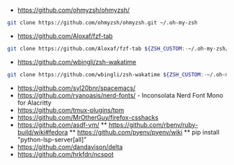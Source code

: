 * https://github.com/ohmyzsh/ohmyzsh/
```sh
git clone https://github.com/ohmyzsh/ohmyzsh.git ~/.oh-my-zsh
```
* https://github.com/Aloxaf/fzf-tab
```sh
git clone https://github.com/Aloxaf/fzf-tab ${ZSH_CUSTOM:-~/.oh-my-zsh/custom}/plugins/fzf-tab
```
* https://github.com/wbingli/zsh-wakatime
```sh
git clone https://github.com/wbingli/zsh-wakatime ${ZSH_CUSTOM:-~/.oh-my-zsh/custom}/plugins/zsh-wakatime
```
* https://github.com/syl20bnr/spacemacs/
* https://github.com/ryanoasis/nerd-fonts/ - Inconsolata Nerd Font Mono for Alacritty
* https://github.com/tmux-plugins/tpm
* https://github.com/MrOtherGuy/firefox-csshacks
* https://github.com/asdf-vm/
** https://github.com/rbenv/ruby-build/wiki#fedora
** https://github.com/pyenv/pyenv/wiki
** pip install "python-lsp-server[all]"
* https://github.com/dandavison/delta
* https://github.com/hrkfdn/ncspot
